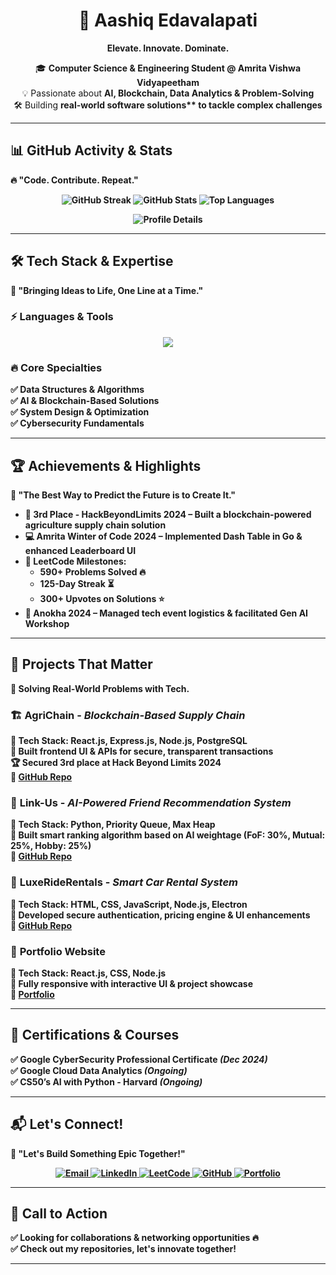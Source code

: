 <h1 align="center">  
  🚀 Aashiq Edavalapati  
</h1>  

<p align="center">  
  <strong>Elevate. Innovate. Dominate.</strong>  
</p>  

<p align="center">  
  🎓 <b>Computer Science & Engineering Student @ Amrita Vishwa Vidyapeetham</b>
  <br> 💡 Passionate about <b>AI, Blockchain, Data Analytics & Problem-Solving</b>
  <br> 🛠️ Building <b>real-world software solutions** to tackle complex challenges  
</p>  

---

## 📊 **GitHub Activity & Stats**  
🔥 **"Code. Contribute. Repeat."**  

<p align="center">  
  <img src="https://github-readme-streak-stats.herokuapp.com/?user=Aashiq-Edavalapati&theme=radical" alt="GitHub Streak"/>  
  <img src="https://github-readme-stats.vercel.app/api?username=Aashiq-Edavalapati&show_icons=true&theme=radical" alt="GitHub Stats"/>  
  <img src="https://github-readme-stats.vercel.app/api/top-langs/?username=Aashiq-Edavalapati&layout=compact&theme=radical" alt="Top Languages"/>  
</p>  

<p align="center">  
  <img src="https://github-profile-summary-cards.vercel.app/api/cards/profile-details?username=Aashiq-Edavalapati&theme=radical" alt="Profile Details"/>  
</p>  

---

## 🛠️ **Tech Stack & Expertise**  
🚀 **"Bringing Ideas to Life, One Line at a Time."**  

### ⚡ **Languages & Tools**  
<p align="center">  
  <img src="https://skillicons.dev/icons?i=python,java,javascript,cpp,go,haskell,c,html,css,nodejs,react,nextjs,mongodb,postgresql,git,linux,vscode,bash,arduino,raspberrypi" />  
</p>  

### 🔥 **Core Specialties**  
✅ **Data Structures & Algorithms**  
✅ **AI & Blockchain-Based Solutions**  
✅ **System Design & Optimization**  
✅ **Cybersecurity Fundamentals**  

---

## 🏆 **Achievements & Highlights**  
🚀 **"The Best Way to Predict the Future is to Create It."**  

- 🥉 **3rd Place - HackBeyondLimits 2024** – Built a blockchain-powered **agriculture supply chain solution**  
- 💻 **Amrita Winter of Code 2024** – Implemented **Dash Table in Go** & enhanced **Leaderboard UI**  
- 🎯 **LeetCode Milestones**:  
  - **590+ Problems Solved** 🔥  
  - **125-Day Streak** ⏳  
  - **300+ Upvotes on Solutions** ⭐  
- 🎤 **Anokha 2024** – Managed **tech event logistics** & facilitated **Gen AI Workshop**  

---

## 🚀 **Projects That Matter**  
🔗 **Solving Real-World Problems with Tech.**  

### 🏗️ **AgriChain** - *Blockchain-Based Supply Chain*  
🔹 **Tech Stack**: React.js, Express.js, Node.js, PostgreSQL  
📌 Built **frontend UI & APIs** for **secure, transparent transactions**  
🏆 **Secured 3rd place at Hack Beyond Limits 2024**  
🔗 [GitHub Repo](https://github.com/tokenomists/AgriChain)  

### 🤖 **Link-Us** - *AI-Powered Friend Recommendation System*  
🔹 **Tech Stack**: Python, Priority Queue, Max Heap  
📌 Built **smart ranking algorithm** based on **AI weightage (FoF: 30%, Mutual: 25%, Hobby: 25%)**  
🔗 [GitHub Repo](https://github.com/adithya-menon-r/Link-Us.git)  

### 🚗 **LuxeRideRentals** - *Smart Car Rental System*  
🔹 **Tech Stack**: HTML, CSS, JavaScript, Node.js, Electron  
📌 Developed **secure authentication, pricing engine & UI enhancements**  
🔗 [GitHub Repo](https://github.com/Aashiq-Edavalapati/Car-Rental-Website.git)  

### 🎨 **Portfolio Website**  
🔹 **Tech Stack**: React.js, CSS, Node.js  
📌 **Fully responsive** with **interactive UI & project showcase**  
🔗 [Portfolio](https://aashiqedavalapati.vercel.app/)  

---

## 📜 **Certifications & Courses**  
✅ **Google CyberSecurity Professional Certificate** *(Dec 2024)*  
✅ **Google Cloud Data Analytics** *(Ongoing)*  
✅ **CS50’s AI with Python - Harvard** *(Ongoing)*  

---

## 📬 **Let's Connect!**  
🚀 **"Let's Build Something Epic Together!"**  

<p align="center">  
  <a href="mailto:aashiqedavalapati58@gmail.com">
    <img src="https://img.shields.io/badge/Email-D14836?logo=gmail&logoColor=white&style=for-the-badge" alt="Email">
  </a>  
  <a href="https://www.linkedin.com/in/aashiq-edavalapati-77b346289/">
    <img src="https://img.shields.io/badge/LinkedIn-0077B5?logo=linkedin&logoColor=white&style=for-the-badge" alt="LinkedIn">
  </a>  
  <a href="https://leetcode.com/u/Aashiq_Edavalapati/">
    <img src="https://img.shields.io/badge/LeetCode-FFA116?logo=leetcode&logoColor=white&style=for-the-badge" alt="LeetCode">
  </a>  
  <a href="https://github.com/Aashiq-Edavalapati">
    <img src="https://img.shields.io/badge/GitHub-181717?logo=github&logoColor=white&style=for-the-badge" alt="GitHub">
  </a>  
  <a href="https://aashiqedavalapati.vercel.app/">
    <img src="https://img.shields.io/badge/Portfolio-4285F4?logo=google-chrome&logoColor=white&style=for-the-badge" alt="Portfolio">
  </a>  
</p>  

---

## 🚀 **Call to Action**  
✅ **Looking for collaborations & networking opportunities** 🔥  
✅ **Check out my repositories, let's innovate together!**  

---
